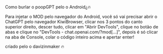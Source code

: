 Como burlar o  poopGPT pelo o Android¿🔥

Para injetar o MOD pelo navegador do Android, você só vai precisar abrir o ChatGPT pelo navegador KiwiBrowser, clicar nos 3 pontos do canto superior direito, descer tudo, clicar em "Abrir DevTools", clique no botão de abas e clique no "DevTools - chat.openai.com/?mod[...]", depois é só clicar na aba de Console, colar o código inteiro acima e apertar enter!

criado pelo o davizinmaker 🔥